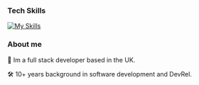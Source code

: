 ### Tech Skills
[![My Skills](https://skillicons.dev/icons?i=js,ts,react,nodejs,py,aws)](https://skillicons.dev)

### About me

🥑 Im a full stack developer based in the UK. 

🛠️ 10+ years background in software development and DevRel. 

